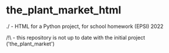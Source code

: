 # the_plant_market_html
./ - HTML for a Python project, for school homework (EPSI) 2022

/!\ - this repository is not up to date with the initial project ('the_plant_market')
